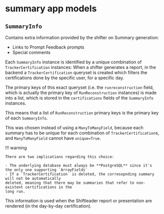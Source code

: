 # summary app models

## `SummaryInfo`

Contains extra information provided by the shifter on Summary generation:

- Links to Prompt Feedback prompts
- Special comments

Each `SummaryInfo` instance is identified by a unique combination of
`TrackerCertification` instances: When a shifter generates a report, in 
the backend a `TrackerCertification` queryset is created which filters
the certifications done by the specific user, for a specific day.

The primary keys of this exact queryset (i.e. the `runreconstruction` field, which
is actually the primary key of `RunReconstruction` instances) is made into
a list, which is stored in the `certifications` fields of the `SummaryInfo` instances.

This means that a list of `RunReconstruction` primary keys is the primary key of each 
`SummaryInfo`.

This was chosen instead of using a `ManyToManyField`, because each summary has to be
unique for each combination of `TrackerCertification`s, and `ManyToManyField` cannot
have `unique=True`.


!!! warning
	
	There are two implications regarding this choice:

	- The underlying database must always be **PostgreSQL** since it's
	the only one supporting `ArrayFields`
	- If a `TrackerCertification` is deleted, the corresopnding summary will not be automatically
	deleted, meaning that there may be summaries that refer to non-existent certifications in the
	long run.

This information is used when the Shiftleader report or presentation are rendered
(in the day-by-day certification).


